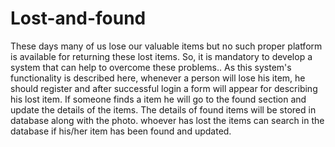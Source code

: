 # Lost-and-found
These days many of us lose our valuable items but no such proper platform is available for returning these lost items. So, it is mandatory to develop a system that can help to overcome these problems.. As this system's functionality is described here, whenever a person will lose his item, he should register and after successful login a form will appear for describing his lost item.  If someone finds a item he will go to the found section and update the details of the items. The details of found items will be stored in database along with the photo. whoever has lost the items can search in the database if his/her item has been found and updated. 

 
